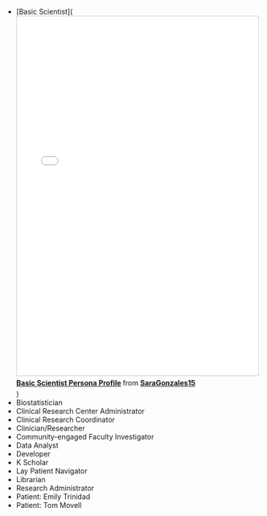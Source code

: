  * [Basic Scientist](<iframe src="//www.slideshare.net/slideshow/embed_code/key/7c1lpsKAbnpb8g" width="668" height="714" frameborder="0" marginwidth="0" marginheight="0" scrolling="no" style="border:1px solid #CCC; border-width:1px; margin-bottom:5px; max-width: 100%;" allowfullscreen> </iframe> <div style="margin-bottom:5px"> <strong> <a href="//www.slideshare.net/secret/7c1lpsKAbnpb8g" title="Basic Scientist Persona Profile" target="_blank">Basic Scientist Persona Profile</a> </strong> from <strong><a href="https://www.slideshare.net/SaraGonzales15" target="_blank">SaraGonzales15</a></strong> </div>)
 * Biostatistician
 * Clinical Research Center Administrator
 * Clinical Research Coordinator
 * Clinician/Researcher
 * Community-engaged Faculty Investigator
 * Data Analyst
 * Developer
 * K Scholar
 * Lay Patient Navigator
 * Librarian
 * Research Administrator
 * Patient: Emily Trinidad
 * Patient: Tom Movell

